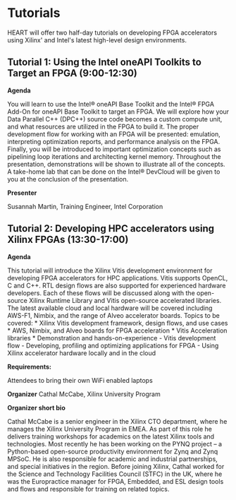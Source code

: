 # Tutorials

HEART will offer two half-day tutorials on developing FPGA accelerators using Xilinx' and Intel's latest high-level design environments.

## Tutorial 1: Using the Intel oneAPI Toolkits to Target an FPGA (9:00-12:30)

**Agenda**

You will learn to use the Intel® oneAPI Base Toolkit and the Intel® FPGA Add-On for oneAPI Base Toolkit to target an FPGA. We will explore how your Data Parallel C++ (DPC++) source code becomes a custom compute unit, and what resources are utilized in the FPGA to build it. The proper development flow for working with an FPGA will be presented: emulation, interpreting optimization reports, and performance analysis on the FPGA. Finally, you will be introduced to important optimization concepts such as pipelining loop iterations and architecting kernel memory. Throughout the presentation, demonstrations will be shown to illustrate all of the concepts. A take-home lab that can be done on the Intel® DevCloud will be given to you at the conclusion of the presentation.

**Presenter**

Susannah Martin, Training Engineer, Intel Corporation


## Tutorial 2: Developing HPC accelerators using Xilinx FPGAs (13:30-17:00)


**Agenda**

This tutorial will introduce the Xilinx Vitis development environment for developing FPGA accelerators for HPC applications. Vitis supports OpenCL, C and C++. RTL design flows are also supported for experienced hardware developers. Each of these flows will be discussed along with the open-source Xilinx Runtime Library and Vitis open-source accelerated libraries.
The latest available cloud and local hardware will be covered including AWS-F1, Nimbix, and the range of Alveo accelerator boards.
Topics to be covered:
    * Xilinx Vitis development framework, design flows, and use cases
    * AWS, Nimbix, and Alveo boards for FPGA acceleration
    * Vitis Acceleration libraries
    * Demonstration and hands-on-experience
	    - Vitis development flow
	    - Developing, profiling and optimizing applications for FPGA
	    - Using Xilinx accelerator hardware locally and in the cloud 

**Requirements:**

Attendees to bring their own WiFi enabled laptops

**Organizer**
Cathal McCabe, Xilinx University Program

**Organizer short bio**

Cathal McCabe is a senior engineer in the Xilinx CTO department, where he manages the Xilinx University Program in EMEA. As part of this role he delivers training workshops for academics on the latest Xilinx tools and technologies. Most recently he has been working on the PYNQ project – a Python-based open-source productivity environment for Zynq and Zynq MPSoC. He is also responsible for academic and industrial partnerships, and special initiatives in the region. Before joining Xilinx, Cathal worked for the Science and Technology Facilities Council (STFC) in the UK, where he was the Europractice manager for FPGA, Embedded, and ESL design tools and flows and responsible for training on related topics.
